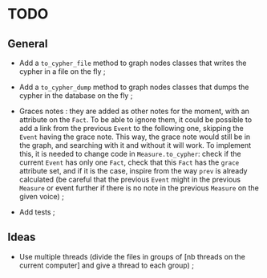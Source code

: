 # TODO

## General
- Add a `to_cypher_file` method to graph nodes classes that writes the cypher in a file on the fly ;
- Add a `to_cypher_dump` method to graph nodes classes that dumps the cypher in the database on the fly ;

- Graces notes : they are added as other notes for the moment, with an attribute on the `Fact`.
To be able to ignore them, it could be possible to add a link from the previous `Event` to the following one, skipping the `Event` having the grace note. This way, the grace note would still be in the graph, and searching with it and without it will work.
To implement this, it is needed to change code in `Measure.to_cypher`: check if the current `Event` has only one `Fact`, check that this `Fact` has the `grace` attribute set, and if it is the case, inspire from the way `prev` is already calculated (be careful that the previous `Event` might in the previous `Measure` or event further if there is no note in the previous `Measure` on the given voice) ;

- Add tests ;

## Ideas
- Use multiple threads (divide the files in groups of [nb threads on the current computer] and give a thread to each group) ;
